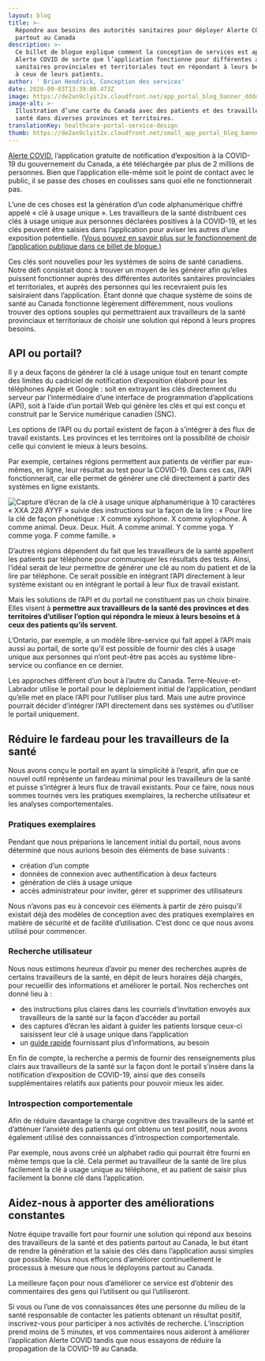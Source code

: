 ```yaml
---
layout: blog
title: >-
  Répondre aux besoins des autorités sanitaires pour déployer Alerte COVID
  partout au Canada
description: >-
  Ce billet de blogue explique comment la conception de services est appliquée à
  Alerte COVID de sorte que l’application fonctionne pour différentes autorités
  sanitaires provinciales et territoriales tout en répondant à leurs besoins et
  à ceux de leurs patients.
author: ' Brian Hendrick, Conception des services'
date: 2020-09-03T13:39:00.473Z
image: https://de2an9clyit2x.cloudfront.net/app_portal_blog_banner_dddd52ec15.jpg
image-alt: >-
  Illustration d’une carte du Canada avec des patients et des travailleurs de la
  santé dans diverses provinces et territoires.
translationKey: healthcare-portal-service-design
thumb: https://de2an9clyit2x.cloudfront.net/small_app_portal_blog_banner_dddd52ec15.jpg
---
```

[Alerte COVID](https://www.canada.ca/fr/sante-publique/services/maladies/maladie-coronavirus-covid-19/alerte-covid.html), l’application gratuite de notification d’exposition à la COVID-19 du gouvernement du Canada, a été téléchargée par plus de 2 millions de personnes. Bien que l’application elle-même soit le point de contact avec le public, il se passe des choses en coulisses sans quoi elle ne fonctionnerait pas.

L’une de ces choses est la génération d’un code alphanumérique chiffré appelé « clé à usage unique ». Les travailleurs de la santé distribuent ces clés à usage unique aux personnes déclarées positives à la COVID-19, et les clés peuvent être saisies dans l’application pour aviser les autres d’une exposition potentielle. [(Vous pouvez en savoir plus sur le fonctionnement de l’application publique dans ce billet de blogue.)](https://numerique.canada.ca/2020/07/31/amélioration-continue-dalerte-covid/)

Ces clés sont nouvelles pour les systèmes de soins de santé canadiens. Notre défi consistait donc à trouver un moyen de les générer afin qu’elles puissent fonctionner auprès des différentes autorités sanitaires provinciales et territoriales, et auprès des personnes qui les recevraient puis les saisiraient dans l’application. Étant donné que chaque système de soins de santé au Canada fonctionne légèrement différemment, nous voulions trouver des options souples qui permettraient aux travailleurs de la santé provinciaux et territoriaux de choisir une solution qui répond à leurs propres besoins.

## API ou portail?

Il y a deux façons de générer la clé à usage unique tout en tenant compte des limites du cadriciel de notification d’exposition élaboré pour les téléphones Apple et Google : soit en extrayant les clés directement du serveur par l’intermédiaire d’une interface de programmation d’applications (API), soit à l’aide d’un portail Web qui génère les clés et qui est conçu et construit par le Service numérique canadien (SNC).

Les options de l’API ou du portail existent de façon à s’intégrer à des flux de travail existants. Les provinces et les territoires ont la possibilité de choisir celle qui convient le mieux à leurs besoins.

Par exemple, certaines régions permettent aux patients de vérifier par eux-mêmes, en ligne, leur résultat au test pour la COVID-19. Dans ces cas, l’API fonctionnerait, car elle permet de générer une clé directement à partir des systèmes en ligne existants.

![Capture d’écran de la clé à usage unique alphanumérique à 10 caractères « XXA 228 AYYF » suivie des instructions sur la façon de la lire : « Pour lire la clé de façon phonétique : X comme xylophone. X comme xylophone. A comme animal. Deux. Deux. Huit. A comme animal. Y comme yoga. Y comme yoga. F comme famille. »](https://de2an9clyit2x.cloudfront.net/app_portal_blog_1_fr_53fc40f944.jpg)

D’autres régions dépendent du fait que les travailleurs de la santé appellent les patients par téléphone pour communiquer les résultats des tests. Ainsi, l’idéal serait de leur permettre de générer une clé au nom du patient et de la lire par téléphone. Ce serait possible en intégrant l’API directement à leur système existant ou en intégrant le portail à leur flux de travail existant.

Mais les solutions de l’API et du portail ne constituent pas un choix binaire. Elles visent à **permettre aux travailleurs de la santé des provinces et des territoires d’utiliser l’option qui répondra le mieux à leurs besoins et à ceux des patients qu’ils servent**.

L’Ontario, par exemple, a un modèle libre-service qui fait appel à l’API mais aussi au portail, de sorte qu’il est possible de fournir des clés à usage unique aux personnes qui n’ont peut-être pas accès au système libre-service ou confiance en ce dernier.

Les approches diffèrent d’un bout à l’autre du Canada. Terre-Neuve-et-Labrador utilise le portail pour le déploiement initial de l’application, pendant qu’elle met en place l’API pour l’utiliser plus tard. Mais une autre province pourrait décider d’intégrer l’API directement dans ses systèmes ou d’utiliser le portail uniquement.

## Réduire le fardeau pour les travailleurs de la santé

Nous avons conçu le portail en ayant la simplicité à l’esprit, afin que ce nouvel outil représente un fardeau minimal pour les travailleurs de la santé et puisse s’intégrer à leurs flux de travail existants. Pour ce faire, nous nous sommes tournés vers les pratiques exemplaires, la recherche utilisateur et les analyses comportementales.

### Pratiques exemplaires

Pendant que nous préparions le lancement initial du portail, nous avons déterminé que nous aurions besoin des éléments de base suivants :

* création d’un compte
* données de connexion avec authentification à deux facteurs
* génération de clés à usage unique
* accès administrateur pour inviter, gérer et supprimer des utilisateurs

Nous n’avons pas eu à concevoir ces éléments à partir de zéro puisqu’il existait déjà des modèles de conception avec des pratiques exemplaires en matière de sécurité et de facilité d’utilisation. C’est donc ce que nous avons utilisé pour commencer.

### Recherche utilisateur

Nous nous estimons heureux d’avoir pu mener des recherches auprès de certains travailleurs de la santé, en dépit de leurs horaires déjà chargés, pour recueillir des informations et améliorer le portail. Nos recherches ont donné lieu à :

* des instructions plus claires dans les courriels d’invitation envoyés aux travailleurs de la santé sur la façon d’accéder au portail
* des captures d’écran les aidant à guider les patients lorsque ceux-ci saisissent leur clé à usage unique dans l’application
* un [guide rapide](https://www.canada.ca/fr/sante-publique/services/maladies/maladie-coronavirus-covid-19/alerte-covid.html) fournissant plus d’informations, au besoin

En fin de compte, la recherche a permis de fournir des renseignements plus clairs aux travailleurs de la santé sur la façon dont le portail s’insère dans la notification d’exposition de COVID-19, ainsi que des conseils supplémentaires relatifs aux patients pour pouvoir mieux les aider.

### Introspection comportementale

Afin de réduire davantage la charge cognitive des travailleurs de la santé et d’atténuer l’anxiété des patients qui ont obtenu un test positif, nous avons également utilisé des connaissances d’introspection comportementale.

Par exemple, nous avons créé un alphabet radio qui pourrait être fourni en même temps que la clé. Cela permet au travailleur de la santé de lire plus facilement la clé à usage unique au téléphone, et au patient de saisir plus facilement la bonne clé dans l’application.

## Aidez-nous à apporter des améliorations constantes

Notre équipe travaille fort pour fournir une solution qui répond aux besoins des travailleurs de la santé et des patients partout au Canada, le but étant de rendre la génération et la saisie des clés dans l’application aussi simples que possible. Nous nous efforçons d’améliorer continuellement le processus à mesure que nous le déployons partout au Canada.

La meilleure façon pour nous d’améliorer ce service est d’obtenir des commentaires des gens qui l’utilisent ou qui l’utiliseront.

Si vous ou l’une de vos connaissances êtes une personne du milieu de la santé responsable de contacter les patients obtenant un résultat positif, inscrivez-vous pour participer à nos activités de recherche. L’inscription prend moins de 5 minutes, et vos commentaires nous aideront à améliorer l’application Alerte COVID tandis que nous essayons de réduire la propagation de la COVID-19 au Canada.
